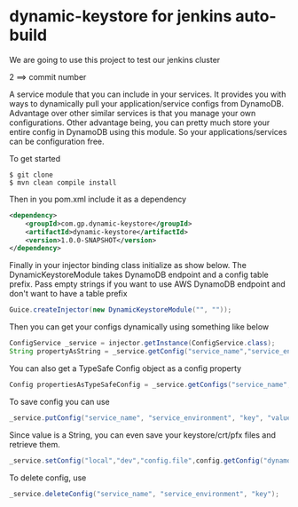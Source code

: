 dynamic-keystore for jenkins auto-build
====================

We are going to use this project to test our jenkins cluster

2 ==> commit number

A service module that you can include in your services. It provides you with ways to dynamically pull your application/service configs from DynamoDB. Advantage over other similar services is that you manage your own configurations. Other advantage being, you can pretty much store your entire config in DynamoDB using this module. So your applications/services can be configuration free.

To get started

```
$ git clone
$ mvn clean compile install
```

Then in you pom.xml include it as a dependency

```xml
<dependency>
	<groupId>com.gp.dynamic-keystore</groupId>
    <artifactId>dynamic-keystore</artifactId>
    <version>1.0.0-SNAPSHOT</version>
</dependency>
```

Finally in your injector binding class initialize as show below. The DynamicKeystoreModule takes DynamoDB endpoint and a config table prefix. Pass empty strings if you want to use AWS DynamoDB endpoint and don't want to have a table prefix

```java
Guice.createInjector(new DynamicKeystoreModule("", ""));
```

Then you can get your configs dynamically using something like below

```java
ConfigService _service = injector.getInstance(ConfigService.class);
String propertyAsString = _service.getConfig("service_name","service_environment", "key").get();
```

You can also get a TypeSafe Config object as a config property

```java
Config propertiesAsTypeSafeConfig = _service.getConfigs("service_name", "service_environment").get();
```

To save config you can use

```java
_service.putConfig("service_name", "service_environment", "key", "value");
```

Since value is a String, you can even save your keystore/crt/pfx files and retrieve them.

```java
_service.setConfig("local","dev","config.file",config.getConfig("dynamo").toString());
```

To delete config, use

```java
_service.deleteConfig("service_name", "service_environment", "key");
```
